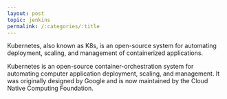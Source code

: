 ```yaml
---
layout: post
topic: jenkins
permalink: /:categories/:title
---
```

Kubernetes, also known as K8s, is an open-source system for automating deployment, scaling, and management of containerized applications.

Kubernetes is an open-source container-orchestration system for automating computer application deployment, scaling, and management. It was originally designed by Google and is now maintained by the Cloud Native Computing Foundation.

